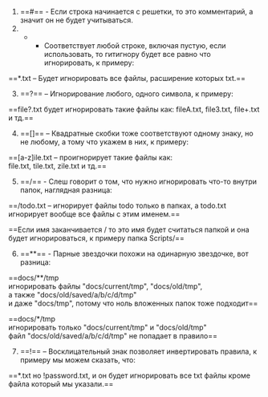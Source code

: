 1) ==#== - Если строка начинается с решетки, то это комментарий, а значит он не будет учитываться.
2) * - Соответствует любой строке, включая пустую, если использовать, то гитигнору будет все равно что игнорировать, к примеру:

==*.txt – Будет игнорировать все файлы, расширение которых txt.==

3) ==?== – Игнорирование любого, одного символа, к примеру:

==file?.txt будет игнорировать такие файлы как: fileA.txt, file3.txt, file+.txt и тд.==

4) ==[]== – Квадратные скобки тоже соответствуют одному знаку, но не любому, а тому что укажем в них, к примеру:

==[a-z]ile.txt – проигнорирует такие файлы как:  
file.txt, tile.txt, zile.txt и тд.==

5) ==/== - Слеш говорит о том, что нужно игнорировать что-то внутри папок, наглядная разница:

==/todo.txt – игнорирует файлы todo только в папках, а todo.txt игнорирует вообще все файлы с этим именем.==

==Если имя заканчивается / то это имя будет считаться папкой и она будет игнорироваться, к примеру папка Scripts/==

6) ==\*\*== - Парные звездочки похожи на одинарную звездочке, вот разница:

==docs/\*\*/tmp  
игнорировать файлы "docs/current/tmp", "docs/old/tmp",  
а также "docs/old/saved/a/b/c/d/tmp"  
и даже "docs/tmp", потому что ноль вложенных папок тоже подходит==

==docs/\*/tmp  
игнорировать только "docs/current/tmp" и "docs/old/tmp"  
файл "docs/old/saved/a/b/c/d/tmp" не попадает в правило==

7) ==!== – Восклицательный знак позволяет инвертировать правила, к примеру мы можем сказать, что:

==*.txt но !password.txt, и он будет игнорировать все txt файлы кроме файла который мы указали.==